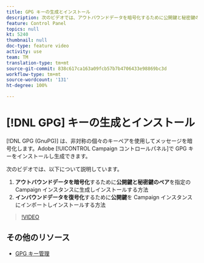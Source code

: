 ```yaml
---
title: GPG キーの生成とインストール
description: 次のビデオでは、アウトバウンドデータを暗号化するために公開鍵と秘密鍵のペアを指定の Campaign インスタンスに生成しインストールする方法と、インバウンドデータを復号化するために公開鍵を Campaign インスタンスにインポートしインストールする方法を説明します。
feature: Control Panel
topics: null
kt: 5240
thumbnail: null
doc-type: feature video
activity: use
team: TM
translation-type: tm+mt
source-git-commit: 838c617ca163a09fcb57b7b4706433e98869bc3d
workflow-type: tm+mt
source-wordcount: '131'
ht-degree: 100%

---
```



# [!DNL GPG] キーの生成とインストール

[!DNL GPG (GnuPG)] は、非対称の個々のキーペアを使用してメッセージを暗号化します。Adobe [!UICONTROL Campaign コントロールパネル]で GPG キーをインストールし生成できます。

次のビデオでは、以下について説明しています。

1. **アウトバウンドデータを暗号化**&#x200B;するために&#x200B;**公開鍵と秘密鍵のペア**&#x200B;を指定の Campaign インスタンスに生成しインストールする方法
2. **インバウンドデータを復号化**&#x200B;するために&#x200B;**公開鍵**&#x200B;を Campaign インスタンスにインポートしインストールする方法

>[!VIDEO](https://video.tv.adobe.com/v/34201?quality=12)

## その他のリソース

* [GPG キー管理](https://docs.adobe.com/content/help/ja-JP/control-panel/using/instances-settings/gpg-keys-management.html)
